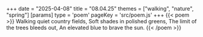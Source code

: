 +++
date = "2025-04-08"
title = "08.04.25"
themes = ["walking", "nature", "spring"]
[params]
  type = 'poem'
  pageKey = 'src/poem.js'
+++
{{< poem >}}
Walking quiet country fields,
Soft shades in polished greens,
The limit of the trees bleeds out,
An elevated blue to brave the sun.
{{< /poem >}}